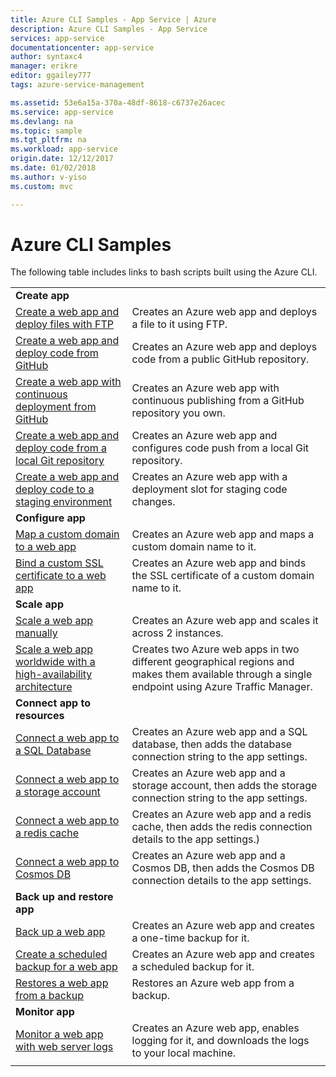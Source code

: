 ```yaml
---
title: Azure CLI Samples - App Service | Azure
description: Azure CLI Samples - App Service
services: app-service
documentationcenter: app-service
author: syntaxc4
manager: erikre
editor: ggailey777
tags: azure-service-management

ms.assetid: 53e6a15a-370a-48df-8618-c6737e26acec
ms.service: app-service
ms.devlang: na
ms.topic: sample
ms.tgt_pltfrm: na
ms.workload: app-service
origin.date: 12/12/2017
ms.date: 01/02/2018
ms.author: v-yiso
ms.custom: mvc

---
```

# Azure CLI Samples

The following table includes links to bash scripts built using the Azure CLI.

| | |
|-|-|
|**Create app**||
| [Create a web app and deploy files with FTP](./scripts/app-service-cli-deploy-ftp.md?toc=%2fcli%2%2ftoc.json)| Creates an Azure web app and deploys a file to it using FTP. |
| [Create a web app and deploy code from GitHub](./scripts/app-service-cli-deploy-github.md?toc=%2fcli%2ftoc.json)| Creates an Azure web app and deploys code from a public GitHub repository. |
| [Create a web app with continuous deployment from GitHub](./scripts/app-service-cli-continuous-deployment-github.md?toc=%2fcli%2ftoc.json)| Creates an Azure web app with continuous publishing from a GitHub repository you own. |
| [Create a web app and deploy code from a local Git repository](./scripts/app-service-cli-deploy-local-git.md?toc=%2fcli%2ftoc.json) | Creates an Azure web app and configures code push from a local Git repository. |
| [Create a web app and deploy code to a staging environment](./scripts/app-service-cli-deploy-staging-environment.md?toc=%2fcli%2ftoc.json) | Creates an Azure web app with a deployment slot for staging code changes. |
|**Configure app**||
| [Map a custom domain to a web app](./scripts/app-service-cli-configure-custom-domain.md?toc=%2fcli%2ftoc.json)| Creates an Azure web app and maps a custom domain name to it. |
| [Bind a custom SSL certificate to a web app](./scripts/app-service-cli-configure-ssl-certificate.md?toc=%2fcli%2ftoc.json)| Creates an Azure web app and binds the SSL certificate of a custom domain name to it. |
|**Scale app**||
| [Scale a web app manually](./scripts/app-service-cli-scale-manual.md?toc=%2fcli%2ftoc.json) | Creates an Azure web app and scales it across 2 instances. |
| [Scale a web app worldwide with a high-availability architecture](./scripts/app-service-cli-scale-high-availability.md?toc=%2fcli%2ftoc.json) | Creates two Azure web apps in two different geographical regions and makes them available through a single endpoint using Azure Traffic Manager. |
|**Connect app to resources**||
| [Connect a web app to a SQL Database](./scripts/app-service-cli-app-service-sql.md?toc=%2fcli%2ftoc.json)| Creates an Azure web app and a SQL database, then adds the database connection string to the app settings. |
| [Connect a web app to a storage account](./scripts/app-service-cli-app-service-storage.md?toc=%2fcli%2ftoc.json)| Creates an Azure web app and a storage account, then adds the storage connection string to the app settings. |
| [Connect a web app to a redis cache](./scripts/app-service-cli-app-service-redis.md?toc=%2fcli%2ftoc.json) | Creates an Azure web app and a redis cache, then adds the redis connection details to the app settings.) |
| [Connect a web app to Cosmos DB](./scripts/app-service-cli-app-service-documentdb.md?toc=%2fcli%2ftoc.json) | Creates an Azure web app and a Cosmos DB, then adds the Cosmos DB connection details to the app settings. |
|**Back up and restore app**||
| [Back up a web app](./scripts/app-service-cli-backup-onetime.md?toc=%2fcli%2ftoc.json) | Creates an Azure web app and creates a one-time backup for it. |
| [Create a scheduled backup for a web app](./scripts/app-service-cli-backup-scheduled.md?toc=%2fcli%2ftoc.json) | Creates an Azure web app and creates a scheduled backup for it. |
| [Restores a web app from a backup](./scripts/app-service-cli-backup-restore.md?toc=%2fcli%2ftoc.json) | Restores an Azure web app from a backup. |
|**Monitor app**||
| [Monitor a web app with web server logs](./scripts/app-service-cli-monitor.md?toc=%2fcli%2ftoc.json) | Creates an Azure web app, enables logging for it, and downloads the logs to your local machine. |
| | |

